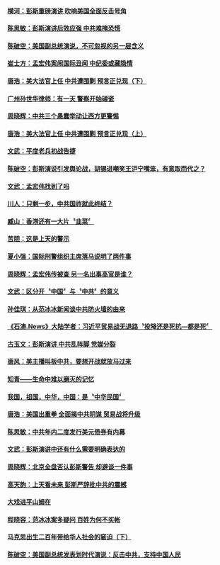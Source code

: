#### [横河：彭斯重磅演讲 吹响美国全面反击号角](../pages/news207/a1394691.md?t=10100332) 

#### [陈思敏：彭斯演讲后效应强 中共难掩恐慌](../pages/news207/a1394690.md?t=10100332) 

#### [陈破空：美国副总统演说，不可忽视的另一层含义](../pages/news207/a1394689.md?t=10100332) 

#### [崔士方：孟宏伟案闹国际丑闻 中纪委或藏隐情](../pages/news207/a1394688.md?t=10100332) 

#### [唐浩：美大法官上任 中共遭围剿 预言正兑现（下）](../pages/news207/a1394687.md?t=10100332) 

#### [广州孙世华律师：有一天 警察开始碰瓷](../pages/news207/a1394572.md?t=10100332) 

#### [周晓辉：中共三个愚蠢举动让西方更警惕](../pages/news207/a1394570.md?t=10100332) 

#### [唐浩：美大法官上任 中共遭围剿 预言正兑现（上）](../pages/news207/a1394565.md?t=10100332) 

#### [文武：平度老兵初战告捷](../pages/news207/a1394476.md?t=10100332) 

#### [陈破空：彭斯演说引发舆论战，胡锡进嘲笑王沪宁嘴笨，有意取而代之？](../pages/news207/a1394489.md?t=10100332) 


#### [文武：孟宏伟找到了吗](../pages/news207/a1394488.md?t=10100332) 

#### [川人：只剩一步，中共国祚就此终结？](../pages/news207/a1394471.md?t=10100332) 

#### [臧山：香港还有一大片〝韭菜〞](../pages/news207/a1394470.md?t=10100332) 

#### [苦胆：这是上天的警示](../pages/news207/a1394469.md?t=10100332) 

#### [夏小强：国际刑警组织主席落马说明了两件事](../pages/news207/a1394468.md?t=10100332) 

#### [周晓辉：孟宏伟传被查 另一名出事高官是谁？](../pages/news207/a1394467.md?t=10100332) 

#### [文武：区分开〝中国〞与〝中共〞的意义](../pages/news207/a1394465.md?t=10100332) 

#### [孙佳琪：从范冰冰新闻谈中共防火墙的由来](../pages/news207/a1394378.md?t=10100332) 

#### [《石涛.News》大陆学者：习近平贸易战无退路〝投降还是死抗—都是死〞](../pages/news207/a1394382.md?t=10100332) 

#### [古玉文：彭斯演讲 中共乱阵脚 党媒分裂](../pages/news207/a1394410.md?t=10100332) 

#### [唐风：美主播叫板中共，要想开战就放马过来](../pages/news207/a1394385.md?t=10100332) 

#### [知青——生命中难以磨灭的记忆](../pages/news207/a1394346.md?t=10100332) 

#### [我国，祖国，中华，中国：是〝中华民国〞](../pages/news207/a1394345.md?t=10100332) 


#### [唐浩：美国出重拳 全面揭中共阴谋 贸易战将升级](../pages/news207/a1394276.md?t=10100332) 


#### [陈思敏：中共年内二度发行美元债券有内幕](../pages/news207/a1394274.md?t=10100332) 

#### [文武：彭斯演讲中还有什么需要明确表达的](../pages/news207/a1394270.md?t=10100332) 

#### [周晓辉：北京全盘否认彭斯警告 却避谈一件事](../pages/news207/a1394269.md?t=10100332) 

#### [高天韵：上天看未来 彭斯严辞批中共的震撼](../pages/news207/a1394265.md?t=10100332) 

#### [大戏进平山姆在](../pages/news207/a1394106.md?t=10100332) 

#### [程晓容：范冰冰案多疑问 百姓为何不买帐](../pages/news207/a1394261.md?t=10100332) 

#### [马克思出生二百年带给华人社会的窘迫（下）](../pages/news207/a1394238.md?t=10100332) 

#### [陈破空：美国副总统发表划时代演说：反击中共，支持中国人民](../pages/news207/a1394197.md?t=10100332) 

